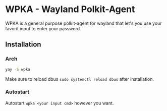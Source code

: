 # WPKA - Wayland Polkit-Agent

WPKA is a general purpose polkit-agent for wayland that let's you use your favorit input to enter your password.

## Installation

### Arch

```bash
yay -S wpka
```

Make sure to reload dbus `sudo systemctl reload dbus` after installation.

### Autostart

Autostart `wpka <your input cmd>` however you want.
